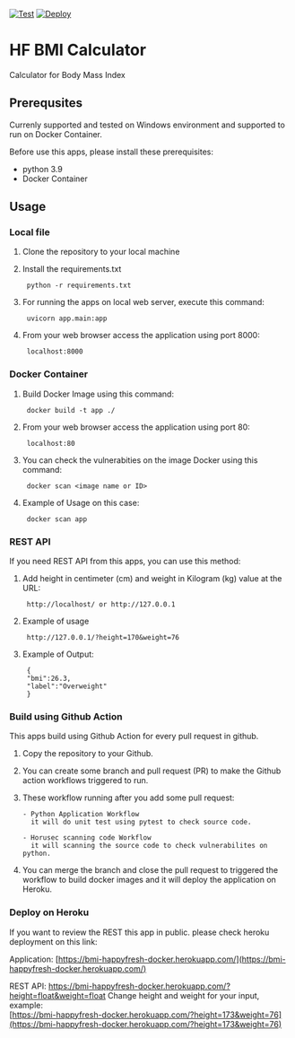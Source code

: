 [![Test](https://github.com/tiangolo/uvicorn-gunicorn-fastapi-docker/workflows/Test/badge.svg)](https://github.com/asyroficahyadi/happyfresh-test-bmi/actions?query=workflow%3A%22Python+application%22++) [![Deploy](https://github.com/tiangolo/uvicorn-gunicorn-fastapi-docker/workflows/Deploy/badge.svg)](https://github.com/asyroficahyadi/happyfresh-test-bmi/actions/workflows/horusec-security-check.yml?query=workflow%3A%22Horusec+scanning+code%22++)

# HF BMI Calculator
  Calculator for Body Mass Index
  
## Prerequsites
Currenly supported and tested on Windows environment and supported to run on Docker Container.

Before use this apps, please install these prerequisites:
- python 3.9
- Docker Container

## Usage

### Local file
1. Clone the repository to your local machine
2. Install the requirements.txt

        python -r requirements.txt  

3. For running the apps on local web server, execute this command:

        uvicorn app.main:app 
        
4. From your web browser access the application using port 8000:

        localhost:8000
        
### Docker Container
1. Build Docker Image using this command:
 
        docker build -t app ./
        
2. From your web browser access the application using port 80:

        localhost:80      
        
3. You can check the vulnerabities on the image Docker using this command:

        docker scan <image name or ID> 
        
4. Example of Usage on this case:

        docker scan app  
        
        
### REST API
If you need REST API from this apps, you can use this method:

1. Add height in centimeter (cm) and weight in Kilogram (kg) value at the URL:

        http://localhost/ or http://127.0.0.1
 
2. Example of usage

        http://127.0.0.1/?height=170&weight=76

2. Example of Output:

        {
        "bmi":26.3,
        "label":"Overweight"
        }

### Build using Github Action
   This apps build using Github Action for every pull request in github.
    
 1. Copy the repository to your Github.
 2. You can create some branch and pull request (PR) to make the Github action workflows triggered to run.
 3. These workflow running after you add some pull request:
 
        - Python Application Workflow
          it will do unit test using pytest to check source code.
        
        - Horusec scanning code Workflow
          it will scanning the source code to check vulnerabilites on python.
       
 4. You can merge the branch and close the pull request to triggered the workflow to build docker images and it will deploy the application on Heroku. 
 


### Deploy on Heroku

If you want to review the REST this app in public. please check heroku deployment on this link:

Application: [https://bmi-happyfresh-docker.herokuapp.com/](https://bmi-happyfresh-docker.herokuapp.com/)

REST API: https://bmi-happyfresh-docker.herokuapp.com/?height=float&weight=float
Change height and weight for your input, example:  
[https://bmi-happyfresh-docker.herokuapp.com/?height=173&weight=76](https://bmi-happyfresh-docker.herokuapp.com/?height=173&weight=76)

        
